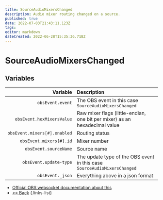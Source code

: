 ```yaml
---
title: SourceAudioMixersChanged
description: Audio mixer routing changed on a source.
published: true
date: 2022-07-03T21:43:11.123Z
tags: 
editor: markdown
dateCreated: 2022-06-28T15:35:36.718Z
---
```


# SourceAudioMixersChanged

## Variables

| Variable | Description |
|---------:|:------------|
| `obsEvent.event` | The OBS event in this case `SourceAudioMixersChanged`
| `obsEvent.hexMixersValue` | Raw mixer flags (little-endian, one bit per mixer) as an hexadecimal value
| `obsEvent.mixers[#].enabled` | Routing status
| `obsEvent.mixers[#].id`	| Mixer number
| `obsEvent.sourceName` | Source name
| `obsEvent.update-type` | The update type of the OBS event in this case `SourceAudioMixersChanged`
| `obsEvent._json` | Everything above in a json format

* [Official OBS websocket documentation about this](https://github.com/obsproject/obs-websocket/blob/4.x-current/docs/generated/protocol.md#sourceaudiomixerschanged)
* [<= Back](/en/Broadcasters/OBS/Events)
{.links-list}